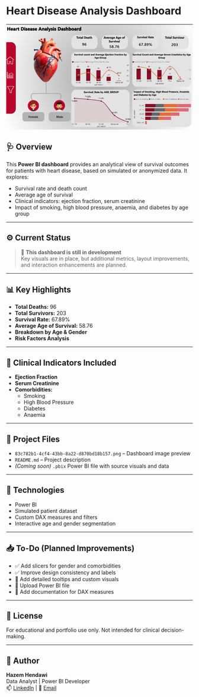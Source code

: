 # Heart Disease Analysis Dashboard

![Dashboard Preview](Heart%20Disease%20Dashboard.png)
## 🩺 Overview
This **Power BI dashboard** provides an analytical view of survival outcomes for patients with heart disease, based on simulated or anonymized data. It explores:

- Survival rate and death count
- Average age of survival
- Clinical indicators: ejection fraction, serum creatinine
- Impact of smoking, high blood pressure, anaemia, and diabetes by age group

---

## ⚙️ Current Status
> 🚧 **This dashboard is still in development**  
Key visuals are in place, but additional metrics, layout improvements, and interaction enhancements are planned.

---

## 📊 Key Highlights
- **Total Deaths:** 96  
- **Total Survivors:** 203  
- **Survival Rate:** 67.89%  
- **Average Age of Survival:** 58.76  
- **Breakdown by Age & Gender**  
- **Risk Factors Analysis**

---

## 🔬 Clinical Indicators Included
- **Ejection Fraction**
- **Serum Creatinine**
- **Comorbidities:**  
  - Smoking  
  - High Blood Pressure  
  - Diabetes  
  - Anaemia  

---

## 📂 Project Files
- `83c782b1-4cf4-43bb-8a22-d870bd18b157.png` – Dashboard image preview
- `README.md` – Project description
- *(Coming soon)* `.pbix` Power BI file with source visuals and data

---

## 🧩 Technologies
- Power BI
- Simulated patient dataset
- Custom DAX measures and filters
- Interactive age and gender segmentation

---

## 📥 To-Do (Planned Improvements)
- ✅ Add slicers for gender and comorbidities
- ✅ Improve design consistency and labels
- 🚧 Add detailed tooltips and custom visuals
- 🚧 Upload Power BI file
- 🚧 Add documentation for DAX measures

---

## 📜 License
For educational and portfolio use only. Not intended for clinical decision-making.

---

## 👤 Author
**Hazem Hendawi**  
Data Analyst | Power BI Developer  
📫 [LinkedIn](https://www.linkedin.com/) | 📧 [Email](mailto:you@example.com)
